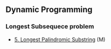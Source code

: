 ## Dynamic Programming
### Longest Subsequece problem
- [5. Longest Palindromic Substring](Solutions/5.LongestPalindromicSubstring.py) (M)
